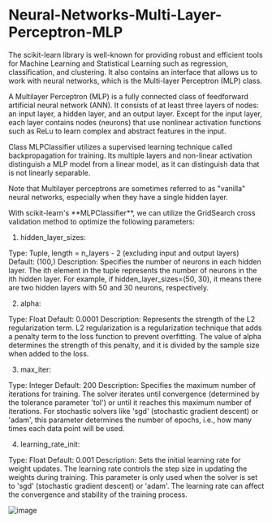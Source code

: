 # Neural-Networks-Multi-Layer-Perceptron-MLP

<p>
The scikit-learn library is well-known for providing robust and efficient tools for Machine Learning and Statistical Learning such as regression, classification, and clustering. It also contains an interface that allows us to work with neural networks, which is the Multi-layer Perceptron (MLP) class.

A Multilayer Perceptron (MLP) is a fully connected class of feedforward artificial neural network (ANN). It consists of at least three layers of nodes: an input layer, a hidden layer, and an output layer. Except for the input layer, each layer contains nodes (neurons) that use nonlinear activation functions such as ReLu to learn complex and abstract features in the input.

Class MLPClassifier utilizes a supervised learning technique called backpropagation for training. Its multiple layers and non-linear activation distinguish a MLP model from a linear model, as it can distinguish data that is not linearly separable.

Note that Multilayer perceptrons are sometimes referred to as "vanilla" neural networks, especially when they have a single hidden layer.
</p>

<p>
With scikit-learn's **MLPClassifier**, we can utilize the GridSearch cross validation method to optimize the following parameters:

1. hidden_layer_sizes:

Type: Tuple, 
length = n_layers - 2 (excluding input and output layers)
Default: (100,)
Description: Specifies the number of neurons in each hidden layer. The ith element in the tuple represents the number of neurons in the ith hidden layer. 
For example, if hidden_layer_sizes=(50, 30), it means there are two hidden layers with 50 and 30 neurons, respectively.

2. alpha:

Type: Float
Default: 0.0001
Description: Represents the strength of the L2 regularization term. 
L2 regularization is a regularization technique that adds a penalty term to the loss function to prevent overfitting. 
The value of alpha determines the strength of this penalty, and it is divided by the sample size when added to the loss.


3. max_iter:

Type: Integer
Default: 200
Description: Specifies the maximum number of iterations for training. 
The solver iterates until convergence (determined by the tolerance parameter 'tol') or until it reaches this maximum number of iterations. 
For stochastic solvers like 'sgd' (stochastic gradient descent) or 'adam', this parameter determines the number of epochs, i.e., how many times each data point will be used.

4. learning_rate_init:

Type: Float
Default: 0.001
Description: Sets the initial learning rate for weight updates. 
The learning rate controls the step size in updating the weights during training. 
This parameter is only used when the solver is set to 'sgd' (stochastic gradient descent) or 'adam'. 
The learning rate can affect the convergence and stability of the training process.

</p>

![image](https://github.com/varshahindupur09/Neural-Networks-Multi-Layer-Perceptron-MLP/assets/114629181/0894d416-550a-448f-9f8a-2d008dc2a1de)

